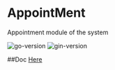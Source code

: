 # AppointMent
Appointment module of the system


![go-version](https://img.shields.io/github/go-mod/go-version/NorthernLights-1/Appointment/dev)
![gin-version](https://img.shields.io/badge/Gin-grey?logo=go)  

##Doc
[Here](http://www.docway.net/project/1aSdtWFvRg0/share/1anO7nzq70K)
